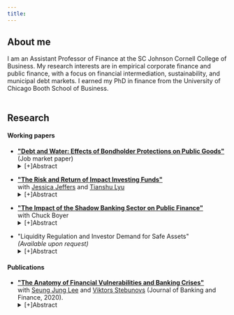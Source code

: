 ```yaml
---
title: 
---
```

<h2> About me </h2>

I am an Assistant Professor of Finance at the SC Johnson Cornell College of Business. My research interests are in empirical corporate finance and public finance, with a focus on financial intermediation, sustainability, and municipal debt markets. I earned my PhD in finance from the University of Chicago Booth School of Business. 
 <br>
 <br>
 
  
<h2> Research </h2>

<h4> Working papers </h4>
<ul>
<div>
  <li>
   <a style="margin:0; font-weight:bold" href="https://kposenau.github.io/files/Posenau_JMP_Booth_current.pdf">"Debt and Water: Effects of Bondholder Protections on Public Goods"</a>
   <br>
   (Job market paper) 
   <details>
    <summary>[+]Abstract</summary>
     <p>How do creditors influence the quality of local public goods through municipal debt contracts? I examine this question in the context of municipal water utility debt covenants. As utilities approach their covenant violation thresholds, they increase prices. But, utilities also reduce hiring growth and reduce manager pay. I also find that officials sequence their budget decisions according to a pecking order hierarchy: they raise revenues as much as possible, then cut spending. The incidence of cuts is first on water system expenses and then on administrative expenses. System problems and pipe breaks are most sensitive to distance to covenant thresholds for the most constrained utilities. These utilities respond on a per capita basis to a $1 move toward covenant thresholds by raising revenues $0.26, cutting water system expenses $0.19, and reducing administrative expenses $0.13. I confirm the pecking order using a drought shock to water demand: covenant-constrained utilities raise prices 9% relative to unconstrained utilities following the shock. Local hostility to taxes imposes an additional friction on the revenue-raising process. After accounting for tax hostility following the drought shock, the overall effect of the rate covenant for an average covenant-constrained utility is a 9.5% reduction in water system expenses.
    </p>
  </details>
 </li>
</div>
 <p></p>
<div>
  <li>
   <a style="margin:0; font-weight:bold" href="https://drive.google.com/file/d/1ZRLNePUkR2dn1jSI-0AQ6KSwinnjNW7g/view">"The Risk and Return of Impact Investing Funds"</a>
   <br>
   with <a href="https://sites.google.com/view/jessicajeffers/">Jessica Jeffers</a> and <a href="https://www.tianshulyu.com/">Tianshu Lyu</a>
  <details>
   <summary>[+]Abstract</summary>
    <p>We provide the first analysis of the risk exposure and consequent risk-adjusted performance of impact investing funds, private market funds with dual financial and social goals. We introduce a new dataset of impact fund cash flows constructed from financial statements. When accounting for market risk exposure, impact funds underperform the market, though not more so that comparable private market strategies. We exploit known distortions in measures of VC performance to characterize the risk profile of impact funds. Impact funds have substantially lower market beta than VC funds, contradicting the idea of sustainability as a ``luxury good.'' We find that impact fund cash flows do not exhibit positive correlation with a public market sustainability factor, consistent with the idea that private and public market sustainability strategies capture distinct exposures.
   </p>
  </details>
 </li>
</div>
  <p></p>
<div>
  <li>
   <a style="margin:0; font-weight:bold" href="https://kposenau.github.io/files/Boyer_Posenau_MMF_Munis_2021.pdf">"The Impact of the Shadow Banking Sector on Public Finance"</a>
   <br>
with Chuck Boyer
 <details>
  <summary>[+]Abstract</summary>
  <p>Prior to 2016, money market mutual funds held about $250 billion in municipal government debt. These funds were an important source of short-term and low cost financing for state and local governments as well as other municipal entities in the United States. In response to the financial crisis of 2008, the SEC implemented a series of reforms in 2016 designed to make these funds more stable. We study the effects of the reforms on the U.S. municipal debt market. We use the negative shock to demand to explore the effects of frictions and asset-specific demand in this market. We show that tax-exempt fund holdings of municipal debt dropped precipitously around implementation of the reform. Issuers more exposed to the reform experienced a decrease in lending from funds, an increase in borrowing costs from funds, and an overall increase in borrowing costs for all new municipal debt issues. Our results suggest the reform may have increased  borrowing costs for municipal entities that were more reliant on money markets for funding, and the effects were larger for smaller issuers. Our results demonstrate the importance of financial intermediaries, potential information frictions, and asset specific demand for municipal markets.
  </p>
 </details>
 </li>
</div>
  <p></p>
<div>
 <li>
"Liquidity Regulation and Investor Demand for Safe Assets"
  <br>
<i>(Available upon request)</i>
<details>
 <summary>[+]Abstract</summary>
<p>Can banking regulation induce convenience yields? Not always. I study how a 2016 change in the Federal Reserve's Liquidity Coverage Ratio (LCR) that allowed banks to hold certain types of municipal securities as high quality liquid assets (HQLA) affected secondary market yields for these securities. I exploit two institutional features to identify the effect of the regulation on bank demand in a differences-in-differences design: first, banks are marginal investors only in one segment of the municipal bond market, the bank-qualified segment; second, the LCR differentially treated only certain types of municipal securities as HQLA. I find no significant pricing effects around the implementation date and little change in covered banking organization holdings of municipal securities. I conclude that the HQLA designation is not enough to create a safe asset: haircuts and exclusion limits affect whether regulatory assets command convenience yields.</p>
</details>
 </li>
 </div>
</ul>

<h4> Publications </h4>
<ul>
<div>
 <li>
<a style="margin:0; font-weight:bold" href="https://www.sciencedirect.com/science/article/abs/pii/S0378426618300864">"The Anatomy of Financial Vulnerabilities and Banking Crises"</a>
  <br>
  with <a href="https://sites.google.com/site/seunglee98">Seung Jung Lee</a> and <a href="https://sites.google.com/site/vstebunovs/">Viktors Stebunovs</a> (Journal of Banking and Finance, 2020).
<details>
 <summary>[+]Abstract</summary>
<p>We extend the framework of Aikman et al. (2017) that maps vulnerabilities in the U.S. financial system to a broader set of financial vulnerabilities in 27 advanced and emerging economies. We capture a holistic view of the evolution of financial vulnerabilities before and after a banking crisis. We find that, before a banking crisis, pressures in asset valuations materialize first and then a build-up of imbalances in the external, financial, and nonfinancial sectors occurs. After a crisis, these vulnerabilities subside, but sovereign debt imbalances rise as governments try to mitigate the consequences of the crisis. Our main indexes, which aggregate these vulnerabilities, predicts banking crises better than the credit-to-GDP gap (CGG) or sector-specific vulnerability indexes, especially at long horizons. Our aggregate indexes also explain the variation in the severity of banking crises and the duration of recessions relatively well, as it incorporates possible spillover and amplification channels of financial vulnerabilities from one sector to another. Therefore, our framework is useful for macroprudential policy making and crisis management.</p>
</details>
 </li>
 </div>
 </ul>

